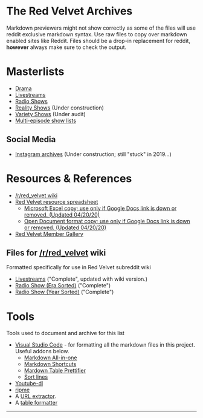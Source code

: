 # **The Red Velvet Archives**

Markdown previewers might not show correctly as some of the files will use reddit exclusive markdown syntax. Use raw files to copy over markdown enabled sites like Reddit. Files should be a drop-in replacement for reddit, **however** always make sure to check the output.

# **Masterlists**
* [Drama](./drama.md)
* [Livestreams](./livestreams.md)
* [Radio Shows](./radio_shows.md)
* [Reality Shows](./reality_shows.md) (Under construction)
* [Variety Shows](./variety_shows.md) (Under audit)
* [Multi-episode show lists](./shows/readme.md)

## Social Media
* [Instagram archives](./instagram_archives/README.md) (Under construction; still "stuck" in 2019...)

# **Resources & References**
* [/r/red_velvet wiki][rvwiki]
* [Red Velvet resource spreadsheet][ref0]
  * [Microsoft Excel copy; use only if Google Docs link is down or removed. \(Updated 04/20/20\)][ref0_xlsx]
  * [Open Document format copy; use only if Google Docs link is down or removed. \(Updated 04/20/20\)][ref0_ods]
* [Red Velvet Member Gallery][member_gallery]

## Files for [/r/red_velvet][rvwiki] wiki
Formatted specifically for use in Red Velvet subreddit wiki

* [Livestreams](./red_velvet_wiki/red_velvet_wiki_livestream.md) ("Complete", updated with wiki version.)
* [Radio Show \(Era Sorted\)](./red_velvet_wiki/red_velvet_wiki_radio_era_sort.md) ("Complete")
* [Radio Show \(Year Sorted\)](./red_velvet_wiki/red_velvet_wiki_radio_year_sort.md) ("Complete")

# **Tools**
Tools used to document and archive for this list

* [Visual Studio Code](https://code.visualstudio.com/) - for formatting all the markdown files in this project. Useful addons below.
  * [Markdown All-in-one](https://marketplace.visualstudio.com/items?itemName=yzhang.markdown-all-in-one)
  * [Markdown Shortcuts](https://marketplace.visualstudio.com/items?itemName=mdickin.markdown-shortcuts)
  * [Mardown Table Prettifier](https://marketplace.visualstudio.com/items?itemName=darkriszty.markdown-table-prettify)
  * [Sort lines](https://marketplace.visualstudio.com/items?itemName=Tyriar.sort-lines)
* [Youtube-dl](https://github.com/ytdl-org/youtube-dl)
* [ripme](https://github.com/RipMeApp/ripme)
* A [URL extractor](https://www.browserling.com/tools/extract-urls).
* A [table formatter](https://tableconvert.com/)

___
[member_gallery]:https://docs.google.com/spreadsheets/d/1ZJw_TcUnMVDfcYo6SRssM-zCmFUiUAM2XfCLl6oj5rc/edit#gid=1410958904
[ref0_ods]:./res/Red_Velvet_Resources_0420.ods
[ref0_xlsx]:./res/Red_Velvet_Resources_0420.xlsx
[ref0]:https://docs.google.com/spreadsheets/d/1FKsk1QwLYHNqeW9l0Y9jFCacWe6KkPj9QMgcKt4ZaTQ/edit#gid=0
[rvwiki]: https://www.reddit.com/r/red_velvet/wiki/index

